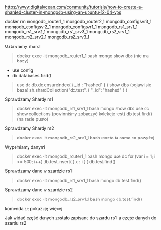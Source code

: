 https://www.digitalocean.com/community/tutorials/how-to-create-a-sharded-cluster-in-mongodb-using-an-ubuntu-12-04-vps

docker rm mongodb_router1_1 mongodb_router2_1 mongodb_configsvr3_1 mongodb_configsvr2_1 mongodb_configsvr1_1 mongodb_rs1_srv1_1 mongodb_rs1_srv2_1 mongodb_rs1_srv3_1 mongodb_rs2_srv1_1 mongodb_rs2_srv2_1 mongodb_rs2_srv3_1


Ustawiamy shard
> docker exec -it mongodb_router1_1 bash
> mongo
> show dbs (nie ma bazy)
  - use config
  - db.databases.find()

> use dc
> db.dc.ensureIndex( { _id : "hashed" } )
> show dbs (pojawi sie baza)
> sh.shardCollection("dc.test", { "_id": "hashed" } )

Sprawdzamy Shardy rs1
> docker exec -it mongodb_rs1_srv1_1 bash
> mongo
> show dbs
> use dc
> show collections (powinniśmy zobaczyć kolekcje test)
> db.test.find() (na razie pusto)

Sprawdzamy Shardy rs2
> docker exec -it mongodb_rs2_srv1_1 bash
reszta ta sama co powyżej

Wypełniamy danymi
> docker exec -it mongodb_router1_1 bash
> mongo
> use dc
> for (var i = 1; i <= 500; i++) db.test.insert( { x : i } )
> db.test.find()

Sprawdzamy dane w szardzie rs1
> docker exec -it mongodb_rs1_srv1_1 bash
> mongo
> db.test.find()

Sprawdzamy dane w szardzie rs2
> docker exec -it mongodb_rs2_srv1_1 bash
> mongo
> db.test.find()

komenda `it` pokazuję więcej

Jak widać część danych zostało zapisane do szardu rs1, a część danych do szardu rs2
